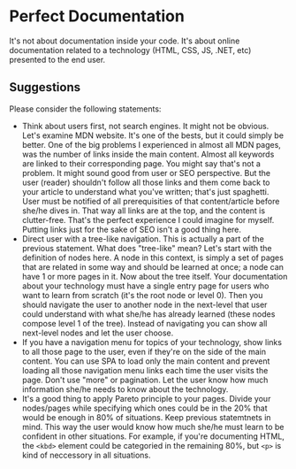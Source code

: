 # Perfect Documentation
It's not about documentation inside your code.
It's about online documentation related to a technology (HTML, CSS, JS, .NET, etc) presented to the end user.

## Suggestions
Please consider the following statements:
* Think about users first, not search engines. It might not be obvious. Let's examine MDN website. It's one of the bests, but it could simply be better. One of the big problems I experienced in almost all MDN pages, was the number of links inside the main content. Almost
all keywords are linked to their corresponding page. You might say that's not a problem. It might sound good from user or SEO
perspective. But the user (reader) shouldn't follow all those links and them come back to your article to understand what you've written; that's just spaghetti. User must be notified of all prerequisities of that content/article before she/he dives in. That way all links are at the top, and the content is clutter-free. That's the perfect experience I could imagine for myself. Putting links just for the sake of SEO isn't a good thing here.
* Direct user with a tree-like navigation. This is actually a part of the previous statement. What does "tree-like" mean? Let's start with the definition of nodes here. A node in this context, is simply a set of pages that are related in some way and should be learned at once; a node can have 1 or more pages in it. Now about the tree itself. Your documentation about your technology must have a single entry page for users who want to learn from scratch (it's the root node or level 0). Then you should navigate the user to another node in the next-level that user could understand with what she/he has already learned (these nodes compose level 1 of the tree). Instead of navigating you can show all next-level nodes and let the user choose.
* If you have a navigation menu for topics of your technology, show links to all those page to the user, even if they're on the side of the main content. You can use SPA to load only the main content and prevent loading all those navigation menu links each time the user visits the page. Don't use "more" or pagination. Let the user know how much information she/he needs to know about the technology.
* It's a good thing to apply Pareto principle to your pages. Divide your nodes/pages while specifying which ones could be in the 20% that would be enough in 80% of situations. Keep previous statemtnets in mind. This way the user would know how much she/he must learn to be confident in other situations. For example, if you're documenting HTML, the `<kbd>` element could be categoried in the remaining 80%, but `<p>` is kind of neccessory in all situations.
